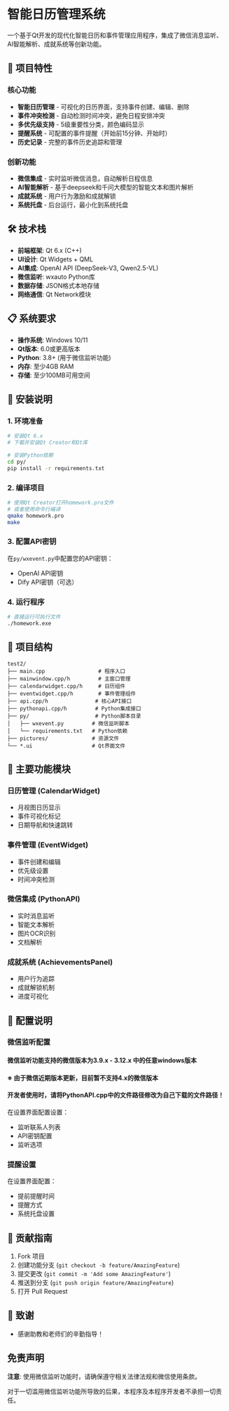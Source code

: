 # 智能日历管理系统

一个基于Qt开发的现代化智能日历和事件管理应用程序，集成了微信消息监听、AI智能解析、成就系统等创新功能。

## 🚀 项目特性

### 核心功能
- **智能日历管理** - 可视化的日历界面，支持事件创建、编辑、删除
- **事件冲突检测** - 自动检测时间冲突，避免日程安排冲突
- **多优先级支持** - 5级重要性分类，颜色编码显示
- **提醒系统** - 可配置的事件提醒（开始前15分钟、开始时）
- **历史记录** - 完整的事件历史追踪和管理

### 创新功能
- **微信集成** - 实时监听微信消息，自动解析日程信息
- **AI智能解析** - 基于deepseek和千问大模型的智能文本和图片解析
- **成就系统** - 用户行为激励和成就解锁
- **系统托盘** - 后台运行，最小化到系统托盘

## 🛠️ 技术栈

- **前端框架**: Qt 6.x (C++)
- **UI设计**: Qt Widgets + QML
- **AI集成**: OpenAI API (DeepSeek-V3, Qwen2.5-VL)
- **微信监听**: wxauto Python库
- **数据存储**: JSON格式本地存储
- **网络通信**: Qt Network模块

## 📋 系统要求

- **操作系统**: Windows 10/11
- **Qt版本**: 6.0或更高版本
- **Python**: 3.8+ (用于微信监听功能)
- **内存**: 至少4GB RAM
- **存储**: 至少100MB可用空间

## 🔧 安装说明

### 1. 环境准备
```bash
# 安装Qt 6.x
# 下载并安装Qt Creator和Qt库

# 安装Python依赖
cd py/
pip install -r requirements.txt
```

### 2. 编译项目
```bash
# 使用Qt Creator打开homework.pro文件
# 或者使用命令行编译
qmake homework.pro
make
```

### 3. 配置API密钥
在`py/wxevent.py`中配置您的API密钥：
- OpenAI API密钥
- Dify API密钥（可选）

### 4. 运行程序
```bash
# 直接运行可执行文件
./homework.exe
```

## 📁 项目结构

```
test2/
├── main.cpp                 # 程序入口
├── mainwindow.cpp/h         # 主窗口管理
├── calendarwidget.cpp/h     # 日历组件
├── eventwidget.cpp/h        # 事件管理组件
├── api.cpp/h               # 核心API接口
├── pythonapi.cpp/h         # Python集成接口
├── py/                     # Python脚本目录
│   ├── wxevent.py         # 微信监听脚本
│   └── requirements.txt   # Python依赖
├── pictures/              # 资源文件
└── *.ui                   # Qt界面文件
```

## 🎯 主要功能模块

### 日历管理 (CalendarWidget)
- 月视图日历显示
- 事件可视化标记
- 日期导航和快速跳转

### 事件管理 (EventWidget)
- 事件创建和编辑
- 优先级设置
- 时间冲突检测

### 微信集成 (PythonAPI)
- 实时消息监听
- 智能文本解析
- 图片OCR识别
- 文档解析

### 成就系统 (AchievementsPanel)
- 用户行为追踪
- 成就解锁机制
- 进度可视化

## 🔐 配置说明

### 微信监听配置
#### 微信监听功能支持的微信版本为3.9.x - 3.12.x 中的任意windows版本
#### ※ 由于微信近期版本更新，目前暂不支持4.x的微信版本
#### 开发者使用时，请将PythonAPI.cpp中的文件路径修改为自己下载的文件路径！
在设置界面配置设置：
- 监听联系人列表
- API密钥配置
- 监听选项

### 提醒设置
在设置界面配置：
- 提前提醒时间
- 提醒方式
- 系统托盘设置

## 🤝 贡献指南

1. Fork 项目
2. 创建功能分支 (`git checkout -b feature/AmazingFeature`)
3. 提交更改 (`git commit -m 'Add some AmazingFeature'`)
4. 推送到分支 (`git push origin feature/AmazingFeature`)
5. 打开 Pull Request

## 🙏 致谢

- 感谢助教和老师们的辛勤指导！

## 免责声明

**注意**: 使用微信监听功能时，请确保遵守相关法律法规和微信使用条款。

对于一切滥用微信监听功能所导致的后果，本程序及本程序开发者不承担一切责任。

